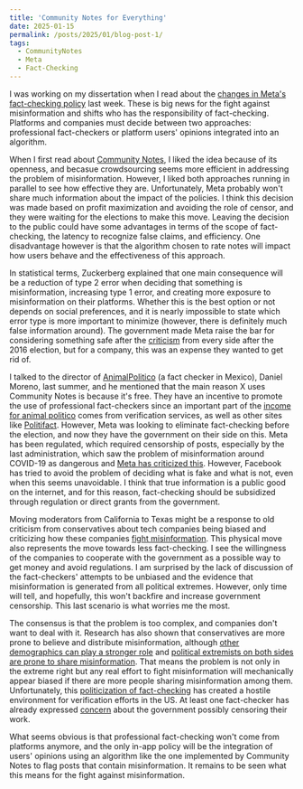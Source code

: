 ```yaml
---
title: 'Community Notes for Everything'
date: 2025-01-15
permalink: /posts/2025/01/blog-post-1/
tags:
  - CommunityNotes
  - Meta
  - Fact-Checking
---
```


I was working on my dissertation when I read about the [changes in Meta's fact-checking policy](https://about.fb.com/news/2025/01/meta-more-speech-fewer-mistakes/) last week. 
These is big news for the fight against misinformation and shifts who has the responsibility of fact-checking. Platforms and companies must decide between two approaches: professional fact-checkers or platform users' opinions integrated into an algorithm. 

When I first read about [Community Notes](https://help.x.com/en/using-x/community-notes), I liked the idea because of its openness, and becasue crowdsourcing seems more efficient in addressing the problem of misinformation. 
However, I liked both approaches running in parallel to see how effective they are. 
Unfortunately, Meta probably won't share much information about the impact of the policies. 
I think this decision was made based on profit maximization and avoiding the role of censor, and they were waiting for the elections to make this move. 
Leaving the decision to the public could have some advantages in terms of the scope of fact-checking, the latency to recognize false claims, and efficiency. 
One disadvantage however is that the algorithm chosen to rate notes will impact how users behave and the effectiveness of this approach.

In statistical terms, Zuckerberg explained that one main consequence will be a reduction of type 2 error when deciding that something is misinformation, increasing type 1 error, and creating more exposure to misinformation on their platforms. 
Whether this is the best option or not depends on social preferences, and it is nearly impossible to state which error type is more important to minimize (however, there is definitely much false information around). 
The government made Meta raise the bar for considering something safe after the [criticism](https://www.wired.com/story/inside-facebook-mark-zuckerberg-2-years-of-hell/) from every side after the 2016 election, but for a company, this was an expense they wanted to get rid of. 

I talked to the director of [AnimalPolitico](https://animalpolitico.com/) (a fact checker in Mexico), Daniel Moreno, last summer, and he mentioned that the main reason X uses Community Notes is because it's free. 
They have an incentive to promote the use of professional fact-checkers since an important part of the [income for animal politico](https://animalpolitico.com/quienes-somos) comes from verification services, as well as other sites like [Politifact](https://www.politifact.com/who-pays-for-politifact/). 
However, Meta was looking to eliminate fact-checking before the election, and now they have the government on their side on this. Meta has been regulated, which required censorship of posts, especially by the last administration, which saw the problem of misinformation around COVID-19 as dangerous and [Meta has criticized this](https://www.reuters.com/technology/zuckerberg-says-biden-administration-pressured-meta-censor-covid-19-content-2024-08-27/). However, Facebook has tried to avoid the problem of deciding what is fake and what is not, even when this seems unavoidable.
I think that true information is a public good on the internet, and for this reason, fact-checking should be subsidized through regulation or direct grants from the government. 

Moving moderators from California to Texas might be a response to old criticism from conservatives about tech companies being biased and criticizing how these companies [fight misinformation](https://www.reuters.com/technology/zuckerberg-says-biden-administration-pressured-meta-censor-covid-19-content-2024-08-27/). This physical move also represents the move towards less fact-checking. I see the willingness of the companies to cooperate with the government as a possible way to get money and avoid regulations. 
I am surprised by the lack of discussion of the fact-checkers' attempts to be unbiased and the evidence that misinformation is generated from all political extremes. 
However, only time will tell, and hopefully, this won't backfire and increase government censorship. This last scenario is what worries me the most. 

The consensus is that the problem is too complex, and companies don't want to deal with it. Research has also shown that conservatives are more prone to believe and distribute misinformation, although [other demographics can play a stronger role](https://www.sciencedirect.com/science/article/pii/S0747563224001390) and [political extremists on both sides are prone to share misinformation](https://www.nyu.edu/about/news-publications/news/2024/september/online-misinformation-most-likely-to-be-believed-by-ideological-.html). 
That means the problem is not only in the extreme right but any real effort to fight misinformation will mechanically appear biased if there are more people sharing misinformation among them. Unfortunately, this [politicization of fact-checking](https://www.washingtonpost.com/politics/2025/01/10/meta-fact-checking-politics-trump/) has created a hostile environment for verification efforts in the US. At least one fact-checker has already expressed [concern](https://www.politico.com/news/magazine/2025/01/05/newsguard-trump-fcc-ftc-00196285?utm_source=substack&utm_medium=email) about the government possibly censoring their work.

What seems obvious is that professional fact-checking won't come from platforms anymore, and the only in-app policy will be the integration of users' opinions using an algorithm like the one implemented by Community Notes to flag posts that contain misinformation. 
It remains to be seen what this means for the fight against misinformation.
